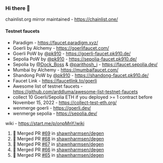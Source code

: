 ### Hi there 👋

chainlist.org mirror maintained - https://chainlist.one/

#### Testnet faucets
- Paradigm - https://faucet.paradigm.xyz/
- Goerli by Alchemy - https://goerlifaucet.com/
- Goerli PoW by [@pk910](https://github.com/pk910/PoWFaucet) - https://goerli-faucet.pk910.de/
- Sepolia PoW by [@pk910](https://github.com/pk910/PoWFaucet) - https://sepolia-faucet.pk910.de/
- Sepolia by [@Dock_Boss](https://twitter.com/Dock_Boss) & [@parithosh_j](https://twitter.com/parithosh_j) - https://faucet.sepolia.dev/
- Mumbai by Alchemy - https://mumbaifaucet.com/
- Shandong PoW by [@pk910](https://github.com/pk910/PoWFaucet) - https://shandong-faucet.pk910.de/ 
- Faucet Link - https://faucetlink.to/goerli
- Awesome list of testnet faucets - https://github.com/arddluma/awesome-list-testnet-faucets
- collect 10 Goerli/Sepolia ETH if you deployed >= 1 contract before November 15, 2022 - https://collect-test-eth.org/
- wenmerge goerli - https://goerli.dev/
- wenmerge sepolia - https://sepolia.dev/ 

wiki - https://start.me/p/onpMnY/wiki

<!--START_SECTION:activity-->
1. 🎉 Merged PR [#69](https://github.com/shawnharmsen/degen/pull/69) in [shawnharmsen/degen](https://github.com/shawnharmsen/degen)
2. 🎉 Merged PR [#68](https://github.com/shawnharmsen/degen/pull/68) in [shawnharmsen/degen](https://github.com/shawnharmsen/degen)
3. 🎉 Merged PR [#67](https://github.com/shawnharmsen/degen/pull/67) in [shawnharmsen/degen](https://github.com/shawnharmsen/degen)
4. 🎉 Merged PR [#66](https://github.com/shawnharmsen/degen/pull/66) in [shawnharmsen/degen](https://github.com/shawnharmsen/degen)
5. 🎉 Merged PR [#65](https://github.com/shawnharmsen/degen/pull/65) in [shawnharmsen/degen](https://github.com/shawnharmsen/degen)
<!--END_SECTION:activity-->
